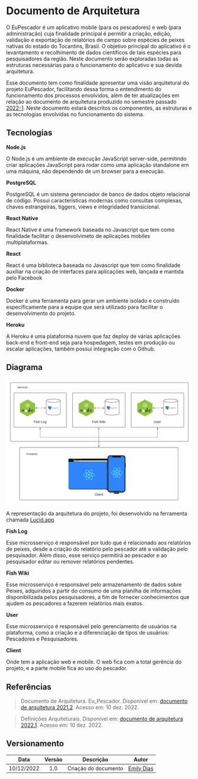 # Documento de Arquitetura

O EuPescador é um aplicativo mobile (para os pescadores) e web (para administração) cuja finalidade principal é permitir a criação, edição, validação e exportação de relatórios de campo sobre espécies de peixes nativas do estado do Tocantins, Brasil. O objetivo principal do aplicativo é o levantamento e recolhimento de dados científicos de tais espécies para pesquisadores da região. Neste documento serão exploradas todas as estruturas necessárias para o funcionamento do aplicativo e sua devida arquitetura.

Esse documento tem como finalidade apresentar uma visão arquitetural do projeto EuPescador, facilitando dessa forma o entendimento do funcionamento dos processos envolvidos, além de ter atualizações em relação ao documento de arquitetura produzido no semestre passado [2022-1](https://fga-eps-mds.github.io/2022-1-EuPescador-Doc/docs/produto/documento-arquitetura/). Neste documento estará descritos os componentes, as estruturas e as tecnologias envolvidas no funcionamento do sistema.

## Tecnologias

**Node.js**

O Node.js é um ambiente de execução JavaScript server-side, permitindo criar aplicações JavaScript para rodar como uma aplicação standalone em uma máquina, não dependendo de um browser para a execução.

**PostgreSQL**

PostgreSQL é um sistema gerenciador de banco de dados objeto relacional de código. Possui características modernas como consultas complexas, chaves estrangeiras, tiggers, views e integridaded transicional.

**React Native**

React Native é uma framework baseada no Javascript que tem como finalidade facilitar o desenvolvimeto de aplicações mobiles multiplataformas.

**React**

React é uma biblioteca baseada no Javascript que tem como finalidade auxiliar na criação de interfaces para aplicações web, lançada e mantida pelo Facebook

**Docker**

Docker é uma ferramenta para gerar um ambiente isolado e construído especificamente para a equipe que será utilizado para facilitar o desenvolvimento do projeto.

**Heroku**

A Heroku é uma plataforma nuvem que faz deploy de várias aplicações back-end e front-end seja para hospedagem, testes em produção ou escalar aplicações, também possui integração com o Github.

## Diagrama

[![Arquitetura][2]][1]

[1]: ../assets/produto/Arquitetura.png "Clique para ampliar"
[2]: ../assets/produto/Arquitetura.png

A representação da arquitetura do projeto, foi desenvolvido na ferramenta chamada [Lucid.app](https://lucid.app/users/login#/login)

**Fish Log**

Esse microsserviço é responsável por tudo que é relacionado aos relatórios de peixes, desde a criação do relatório pelo pescador até a validação pelo pesquisador. Além disso, esse serviço permitirá ao pescador e ao pesquisador editar ou remover relatórios pendentes.

**Fish Wiki**

Esse microsserviço é responsável pelo armazenamento de dados sobre Peixes, adquiridos a partir do consumo de uma planilha de informações disponibilizada pelos pesquisadores, a fim de fornecer conhecimentos que ajudem os pescadores a fazerem relatórios mais exatos.

**User**

Esse microsserviço é responsável pelo gerenciamento de usuários na plataforma, como a criação e a diferenciação de tipos de usuários: Pescadores e Pesquisadores.

**Client**

Onde tem a aplicação web e mobile. O web fica com a total gerência do projeto, e a parte mobile fica ao uso do pescador.

## Referências

> Documento de Arquitetura. Eu_Pescador. Disponível em: [documento de arquitetura 2021.2](https://fga-eps-mds.github.io/2021-2-Eu_Pescador-Doc/#/Product/ArchitectureDocument). Acesso em: 10 dez. 2022.

> Definições Arquiteturais. Disponível em: [documento de arquitetura 2022.1](https://fga-eps-mds.github.io/2022-1-EuPescador-Doc/docs/produto/documento-arquitetura/). Acesso em: 10 dez. 2022.

## Versionamento

|    Data    | Versão |      Descrição       |                   Autor                   |
| :--------: | :----: | :------------------: | :---------------------------------------: |
| 10/12/2022 |  1.0   | Criação do documento | [Emily Dias](https://github.com/emysdias) |
